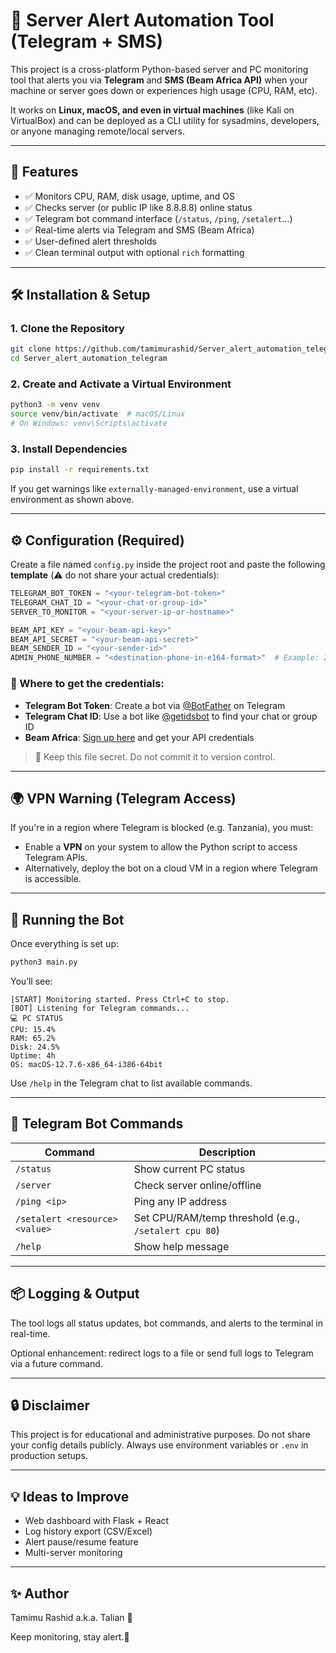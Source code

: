 # 📡 Server Alert Automation Tool (Telegram + SMS)

This project is a cross-platform Python-based server and PC monitoring tool that alerts you via **Telegram** and **SMS (Beam Africa API)** when your machine or server goes down or experiences high usage (CPU, RAM, etc).

It works on **Linux, macOS, and even in virtual machines** (like Kali on VirtualBox) and can be deployed as a CLI utility for sysadmins, developers, or anyone managing remote/local servers.

---

## 🔧 Features

* ✅ Monitors CPU, RAM, disk usage, uptime, and OS
* ✅ Checks server (or public IP like 8.8.8.8) online status
* ✅ Telegram bot command interface (`/status`, `/ping`, `/setalert`...)
* ✅ Real-time alerts via Telegram and SMS (Beam Africa)
* ✅ User-defined alert thresholds
* ✅ Clean terminal output with optional `rich` formatting

---

## 🛠 Installation & Setup

### 1. Clone the Repository

```bash
git clone https://github.com/tamimurashid/Server_alert_automation_telegram.git
cd Server_alert_automation_telegram
```

### 2. Create and Activate a Virtual Environment

```bash
python3 -m venv venv
source venv/bin/activate  # macOS/Linux
# On Windows: venv\Scripts\activate
```

### 3. Install Dependencies

```bash
pip install -r requirements.txt
```

If you get warnings like `externally-managed-environment`, use a virtual environment as shown above.

---

## ⚙️ Configuration (Required)

Create a file named `config.py` inside the project root and paste the following **template** (⚠️ do not share your actual credentials):

```python
TELEGRAM_BOT_TOKEN = "<your-telegram-bot-token>"
TELEGRAM_CHAT_ID = "<your-chat-or-group-id>"
SERVER_TO_MONITOR = "<your-server-ip-or-hostname>"

BEAM_API_KEY = "<your-beam-api-key>"
BEAM_API_SECRET = "<your-beam-api-secret>"
BEAM_SENDER_ID = "<your-sender-id>"
ADMIN_PHONE_NUMBER = "<destination-phone-in-e164-format>"  # Example: 255712345678
```

### 🔑 Where to get the credentials:

* **Telegram Bot Token**: Create a bot via [@BotFather](https://t.me/BotFather) on Telegram
* **Telegram Chat ID**: Use a bot like [@getidsbot](https://t.me/getidsbot) to find your chat or group ID
* **Beam Africa**: [Sign up here](https://beem.africa/) and get your API credentials

> 🔐 Keep this file secret. Do not commit it to version control.

---

## 🌍 VPN Warning (Telegram Access)

If you're in a region where Telegram is blocked (e.g. Tanzania), you must:

* Enable a **VPN** on your system to allow the Python script to access Telegram APIs.
* Alternatively, deploy the bot on a cloud VM in a region where Telegram is accessible.

---

## 🚀 Running the Bot

Once everything is set up:

```bash
python3 main.py
```

You’ll see:

```
[START] Monitoring started. Press Ctrl+C to stop.
[BOT] Listening for Telegram commands...
💻 PC STATUS
CPU: 15.4%
RAM: 65.2%
Disk: 24.5%
Uptime: 4h
OS: macOS-12.7.6-x86_64-i386-64bit
```

Use `/help` in the Telegram chat to list available commands.

---

## 📲 Telegram Bot Commands

| Command                        | Description                                           |
| ------------------------------ | ----------------------------------------------------- |
| `/status`                      | Show current PC status                                |
| `/server`                      | Check server online/offline                           |
| `/ping <ip>`                   | Ping any IP address                                   |
| `/setalert <resource> <value>` | Set CPU/RAM/temp threshold (e.g., `/setalert cpu 80`) |
| `/help`                        | Show help message                                     |

---

## 📦 Logging & Output

The tool logs all status updates, bot commands, and alerts to the terminal in real-time.

Optional enhancement: redirect logs to a file or send full logs to Telegram via a future command.

---

## 🔒 Disclaimer

This project is for educational and administrative purposes. Do not share your config details publicly. Always use environment variables or `.env` in production setups.

---

## 💡 Ideas to Improve

* Web dashboard with Flask + React
* Log history export (CSV/Excel)
* Alert pause/resume feature
* Multi-server monitoring

---

## ✨ Author

Tamimu Rashid a.k.a. Talian 🤖

Keep monitoring, stay alert.📡
